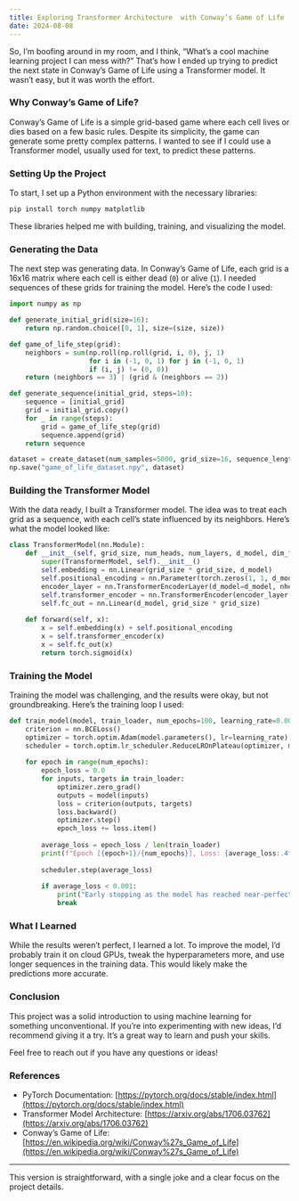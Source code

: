 ```yaml
---
title: Exploring Transformer Architecture  with Conway’s Game of Life
date: 2024-08-08
---
```

So, I’m boofing around in my room, and I think, “What’s a cool machine learning project I can mess with?” That’s how I ended up trying to predict the next state in Conway’s Game of Life using a Transformer model. It wasn’t easy, but it was worth the effort.

### **Why Conway’s Game of Life?**

Conway’s Game of Life is a simple grid-based game where each cell lives or dies based on a few basic rules. Despite its simplicity, the game can generate some pretty complex patterns. I wanted to see if I could use a Transformer model, usually used for text, to predict these patterns.

### **Setting Up the Project**

To start, I set up a Python environment with the necessary libraries:

```bash
pip install torch numpy matplotlib
```

These libraries helped me with building, training, and visualizing the model.

### **Generating the Data**

The next step was generating data. In Conway’s Game of Life, each grid is a 16x16 matrix where each cell is either dead (`0`) or alive (`1`). I needed sequences of these grids for training the model. Here’s the code I used:

```python
import numpy as np

def generate_initial_grid(size=16):
    return np.random.choice([0, 1], size=(size, size))

def game_of_life_step(grid):
    neighbors = sum(np.roll(np.roll(grid, i, 0), j, 1)
                    for i in (-1, 0, 1) for j in (-1, 0, 1)
                    if (i, j) != (0, 0))
    return (neighbors == 3) | (grid & (neighbors == 2))

def generate_sequence(initial_grid, steps=10):
    sequence = [initial_grid]
    grid = initial_grid.copy()
    for _ in range(steps):
        grid = game_of_life_step(grid)
        sequence.append(grid)
    return sequence

dataset = create_dataset(num_samples=5000, grid_size=16, sequence_length=10)
np.save("game_of_life_dataset.npy", dataset)
```

### **Building the Transformer Model**

With the data ready, I built a Transformer model. The idea was to treat each grid as a sequence, with each cell’s state influenced by its neighbors. Here’s what the model looked like:

```python
class TransformerModel(nn.Module):
	def __init__(self, grid_size, num_heads, num_layers, d_model, dim_feedforward):
		super(TransformerModel, self).__init__()
		self.embedding = nn.Linear(grid_size * grid_size, d_model)
		self.positional_encoding = nn.Parameter(torch.zeros(1, 1, d_model))
		encoder_layer = nn.TransformerEncoderLayer(d_model=d_model, nhead=num_heads, dim_feedforward=dim_feedforward, batch_first=True)
		self.transformer_encoder = nn.TransformerEncoder(encoder_layer, num_layers=num_layers)
		self.fc_out = nn.Linear(d_model, grid_size * grid_size)
	
	def forward(self, x):
		x = self.embedding(x) + self.positional_encoding
		x = self.transformer_encoder(x)
		x = self.fc_out(x)
		return torch.sigmoid(x)
```

### **Training the Model**

Training the model was challenging, and the results were okay, but not groundbreaking. Here’s the training loop I used:

```python
def train_model(model, train_loader, num_epochs=100, learning_rate=0.0001):
    criterion = nn.BCELoss()
    optimizer = torch.optim.Adam(model.parameters(), lr=learning_rate)
    scheduler = torch.optim.lr_scheduler.ReduceLROnPlateau(optimizer, mode='min', factor=0.5, patience=5, verbose=True)
    
    for epoch in range(num_epochs):
        epoch_loss = 0.0
        for inputs, targets in train_loader:
            optimizer.zero_grad()
            outputs = model(inputs)
            loss = criterion(outputs, targets)
            loss.backward()
            optimizer.step()
            epoch_loss += loss.item()
        
        average_loss = epoch_loss / len(train_loader)
        print(f"Epoch [{epoch+1}/{num_epochs}], Loss: {average_loss:.4f}")
        
        scheduler.step(average_loss)
        
        if average_loss < 0.001:
            print("Early stopping as the model has reached near-perfect accuracy.")
            break
```

### **What I Learned**

While the results weren’t perfect, I learned a lot. To improve the model, I’d probably train it on cloud GPUs, tweak the hyperparameters more, and use longer sequences in the training data. This would likely make the predictions more accurate.

### **Conclusion**

This project was a solid introduction to using machine learning for something unconventional. If you’re into experimenting with new ideas, I’d recommend giving it a try. It’s a great way to learn and push your skills.

Feel free to reach out if you have any questions or ideas!

### **References**

- PyTorch Documentation: [https://pytorch.org/docs/stable/index.html](https://pytorch.org/docs/stable/index.html)
- Transformer Model Architecture: [https://arxiv.org/abs/1706.03762](https://arxiv.org/abs/1706.03762)
- Conway’s Game of Life: [https://en.wikipedia.org/wiki/Conway%27s_Game_of_Life](https://en.wikipedia.org/wiki/Conway%27s_Game_of_Life)

---

This version is straightforward, with a single joke and a clear focus on the project details.